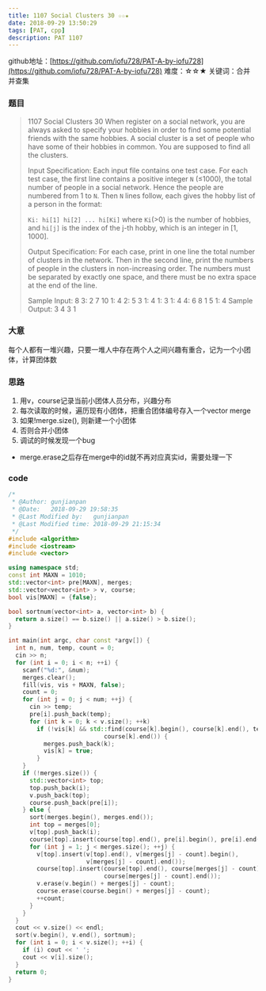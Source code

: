 ```yaml
---
title: 1107 Social Clusters 30 ☆☆★
date: 2018-09-29 13:50:29
tags: [PAT, cpp]
description: PAT 1107
---
```


github地址：[https://github.com/iofu728/PAT-A-by-iofu728](https://github.com/iofu728/PAT-A-by-iofu728)
难度：☆☆★
关键词：合并 并查集
### 题目

> 1107 Social Clusters 30
> When register on a social network, you are always asked to specify your hobbies in order to find some potential friends with the same hobbies. A social cluster is a set of people who have some of their hobbies in common. You are supposed to find all the clusters.
>
> Input Specification:
> Each input file contains one test case. For each test case, the first line contains a positive integer `N` (≤1000), the total number of people in a social network. Hence the people are numbered from 1 to `N`. Then `N` lines follow, each gives the hobby list of a person in the format:
>
> `Ki: hi[1] hi[2] ... hi[Ki]`
> where `Ki`(>0) is the number of hobbies, and `hi[j]` is the index of the j-th hobby, which is an integer in [1, 1000].
>
> Output Specification:
> For each case, print in one line the total number of clusters in the network. Then in the second line, print the numbers of people in the clusters in non-increasing order. The numbers must be separated by exactly one space, and there must be no extra space at the end of the line.
>
> Sample Input:
> 8
> 3: 2 7 10
> 1: 4
> 2: 5 3
> 1: 4
> 1: 3
> 1: 4
> 4: 6 8 1 5
> 1: 4
> Sample Output:
> 3
> 4 3 1

### 大意
每个人都有一堆兴趣，只要一堆人中存在两个人之间兴趣有重合，记为一个小团体，计算团体数
### 思路
1. 用v，course记录当前小团体人员分布，兴趣分布
2. 每次读取的时候，遍历现有小团体，把重合团体编号存入一个vector merge
3. 如果!merge.size(), 则新建一个小团体
4. 否则合并小团体
5. 调试的时候发现一个bug
  * merge.erase之后存在merge中的id就不再对应真实id，需要处理一下

### code
```cpp
/*
 * @Author: gunjianpan
 * @Date:   2018-09-29 19:58:35
 * @Last Modified by:   gunjianpan
 * @Last Modified time: 2018-09-29 21:15:34
 */
#include <algorithm>
#include <iostream>
#include <vector>

using namespace std;
const int MAXN = 1010;
std::vector<int> pre[MAXN], merges;
std::vector<vector<int> > v, course;
bool vis[MAXN] = {false};

bool sortnum(vector<int> a, vector<int> b) {
  return a.size() == b.size() || a.size() > b.size();
}

int main(int argc, char const *argv[]) {
  int n, num, temp, count = 0;
  cin >> n;
  for (int i = 0; i < n; ++i) {
    scanf("%d:", &num);
    merges.clear();
    fill(vis, vis + MAXN, false);
    count = 0;
    for (int j = 0; j < num; ++j) {
      cin >> temp;
      pre[i].push_back(temp);
      for (int k = 0; k < v.size(); ++k)
        if (!vis[k] && std::find(course[k].begin(), course[k].end(), temp) !=
                           course[k].end()) {
          merges.push_back(k);
          vis[k] = true;
        }
    }
    if (!merges.size()) {
      std::vector<int> top;
      top.push_back(i);
      v.push_back(top);
      course.push_back(pre[i]);
    } else {
      sort(merges.begin(), merges.end());
      int top = merges[0];
      v[top].push_back(i);
      course[top].insert(course[top].end(), pre[i].begin(), pre[i].end());
      for (int j = 1; j < merges.size(); ++j) {
        v[top].insert(v[top].end(), v[merges[j] - count].begin(),
                      v[merges[j] - count].end());
        course[top].insert(course[top].end(), course[merges[j] - count].begin(),
                           course[merges[j] - count].end());
        v.erase(v.begin() + merges[j] - count);
        course.erase(course.begin() + merges[j] - count);
        ++count;
      }
    }
  }
  cout << v.size() << endl;
  sort(v.begin(), v.end(), sortnum);
  for (int i = 0; i < v.size(); ++i) {
    if (i) cout << ' ';
    cout << v[i].size();
  }
  return 0;
}
```
